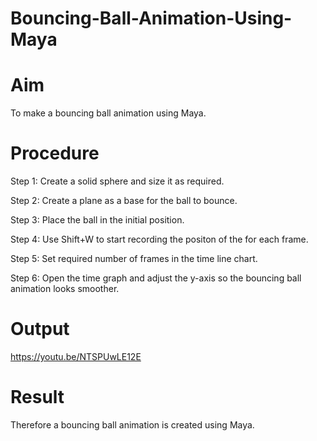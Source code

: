 # Bouncing-Ball-Animation-Using-Maya
# Aim
To make a bouncing ball animation using Maya.
# Procedure
Step 1: Create a solid sphere and size it as required.

Step 2: Create a plane as a base for the ball to bounce.

Step 3: Place the ball in the initial position.

Step 4: Use Shift+W to start recording the positon of the for each frame.

Step 5: Set required number of frames in the time line chart.

Step 6: Open the time graph and adjust the y-axis so the bouncing ball animation looks smoother.

# Output
https://youtu.be/NTSPUwLE12E

# Result
Therefore a bouncing ball animation is created using Maya.

